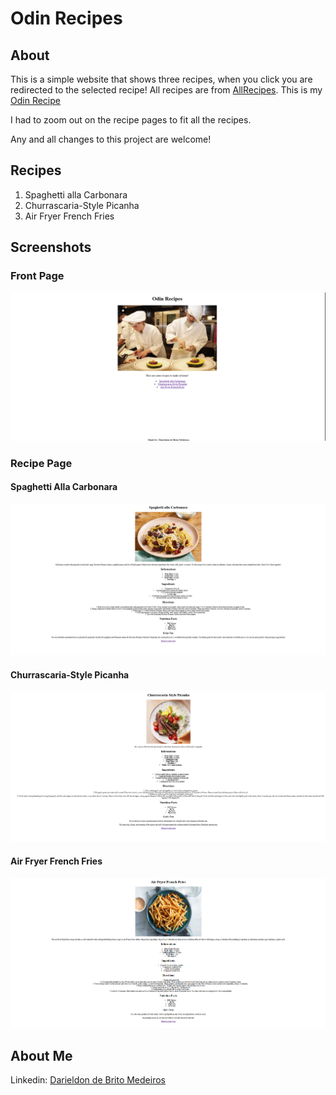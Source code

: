 # Odin Recipes

## About

This is a simple website that shows three recipes, when you click you are redirected to the selected recipe! All recipes are from [AllRecipes](https://www.allrecipes.com).
This is my [Odin Recipe](https://darieldonmedeiros.github.io/odin-recipes/)

I had to zoom out on the recipe pages to fit all the recipes.

Any and all changes to this project are welcome!

## Recipes

1. Spaghetti alla Carbonara
2. Churrascaria-Style Picanha
3. Air Fryer French Fries

## Screenshots

### Front Page
![FrontPage](./assets/Front-Page.png)
### Recipe Page

#### Spaghetti Alla Carbonara
![Carbonara](./assets/Carbonara-Page.png)
#### Churrascaria-Style Picanha
![Picanha](./assets/Picanha-Page.png)
#### Air Fryer French Fries
![Fries](./assets/Fries-Page.png)
## About Me

Linkedin: [Darieldon de Brito Medeiros](https://www.linkedin.com/in/darieldon-de-brito-medeiros/)
